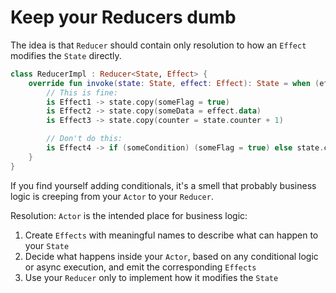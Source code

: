 # Keep your Reducers dumb

The idea is that `Reducer` should contain only resolution to how an `Effect` modifies the `State` directly.

```kotlin
class ReducerImpl : Reducer<State, Effect> {
    override fun invoke(state: State, effect: Effect): State = when (effect) {
        // This is fine:
        is Effect1 -> state.copy(someFlag = true)
        is Effect2 -> state.copy(someData = effect.data)
        is Effect3 -> state.copy(counter = state.counter + 1)

        // Don't do this:
        is Effect4 -> if (someCondition) (someFlag = true) else state.copy(counter = state.counter + 1)
    }
}
```

If you find yourself adding conditionals, it's a smell that probably business logic is creeping from your `Actor` to your `Reducer`.

Resolution: `Actor` is the intended place for business logic:

1. Create `Effects` with meaningful names to describe what can happen to your `State`
2. Decide what happens inside your `Actor`, based on any conditional logic or async execution, and emit the corresponding `Effects`
3. Use your `Reducer` only to implement how it modifies the `State`
